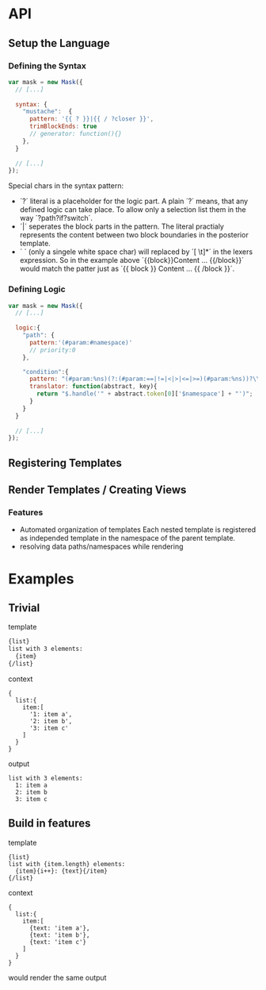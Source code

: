 # API
## Setup the Language
### Defining the Syntax
```javascript
var mask = new Mask({
  // [...]
  
  syntax: {
    "mustache":  {
      pattern: '{{ ? }}|{{ / ?closer }}',
      trimBlockEnds: true
      // generator: function(){}
    },
  }
  
  // [...]
});
```
Special chars in the syntax pattern:
- ´?´ literal is a placeholder for the logic part. A plain ´?´ means, that any defined logic can take place. To allow only a selection list them in the way ´?path?if?switch´.
- ´|´ seperates the block parts in the pattern. The literal practialy represents the content between two block boundaries in the posterior template.
- ´ ´ (only a singele white space char) will replaced by ´[ \\t]*´ in the lexers expression. So in the example above ´{{block}}Content ... {{/block}}´ would match the patter just as ´{{ block }} Content ... {{ /block }}´.

### Defining Logic
```javascript
var mask = new Mask({
  // [...]
  
  logic:{
    "path": {
      pattern:'(#param:#namespace)'
      // priority:0
    },

    "condition":{
      pattern: "(#param:%ns)(?:(#param:==|!=|<|>|<=|>=)(#param:%ns))?\\?(#param:#namespace)(?:\\:(#param:%ns))?",
      translator: function(abstract, key){
        return "$.handle('" + abstract.token[0]['$namespace'] + "')";
      }
    }
  }
  
  // [...]
});
```
## Registering Templates
## Render Templates / Creating Views
### Features
* Automated organization of templates
  Each nested template is registered as independed template in the namespace of the parent template.
* resolving data paths/namespaces while rendering

# Examples
## Trivial
template
```mustache
{list}
list with 3 elements:
  {item}
{/list}
```
context
```
{
  list:{
    item:[
      '1: item a',
      '2: item b',
      '3: item c'
    ]
  }
}
```
output
```
list with 3 elements:
  1: item a
  2: item b
  3: item c
```

## Build in features
template
```
{list}
list with {item.length} elements:
  {item}{i++}: {text}{/item}
{/list}
```
context
```
{
  list:{
    item:[
      {text: 'item a'},
      {text: 'item b'},
      {text: 'item c'}
    ]
  }
}
```
would render the same output
